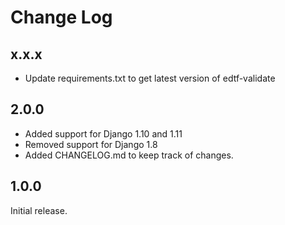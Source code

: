 Change Log
==========


x.x.x
-----

* Update requirements.txt to get latest version of edtf-validate


2.0.0
-----

* Added support for Django 1.10 and 1.11
* Removed support for Django 1.8
* Added CHANGELOG.md to keep track of changes.


1.0.0
-----

Initial release.
